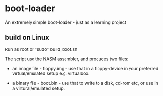# boot-loader
An extremely simple boot-loader - just as a learning project


## build on Linux

Run as root or "sudo" build_boot.sh

The script use the NASM assembler, and produces two files:

* an image file - floppy.img - use that in a floppy-device in your preferred virtual/emulated setup e.g. virtualbox.

* a binary file - boot.bin - use that to write to a disk, cd-rom etc, or use in a virtural/emulated setup.



